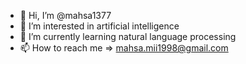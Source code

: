 - 👋 Hi, I’m @mahsa1377
- 👀 I’m interested in artificial intelligence
- 🌱 I’m currently learning natural language processing
- 📫 How to reach me => mahsa.mii1998@gmail.com

<!---
mahsa1377/mahsa1377 is a ✨ special ✨ repository because its `README.md` (this file) appears on your GitHub profile.
You can click the Preview link to take a look at your changes.
--->
